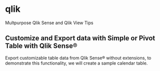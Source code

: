 # qlik
Multpurpose Qlik Sense and Qlik View Tips

## Customize and Export data with Simple or Pivot Table with Qlik Sense®
Export customizable table data from Qlik Sense® without extensions, to demonstrate this functionality, we will create a sample calendar table.